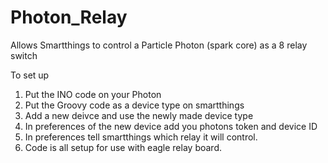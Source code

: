 # Photon_Relay
Allows Smartthings to control a Particle Photon (spark core) as a 8 relay switch

To set up 
1. Put the INO code on your Photon
2. Put the Groovy code as a device type on smartthings
3. Add a new deivce and use the newly made device type
4. In preferences of the new device add you photons token and device ID
5. In preferences tell smartthings which relay it will control.
6. Code is all setup for use with eagle relay board. 
